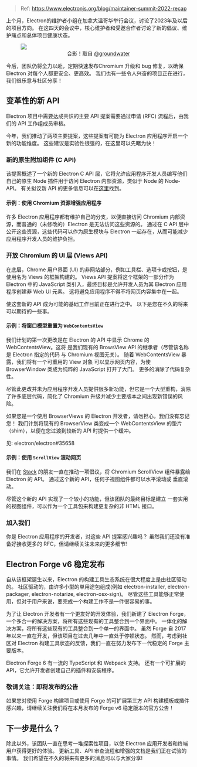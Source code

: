 > Ref: https://www.electronjs.org/blog/maintainer-summit-2022-recap


上个月，Electron的维护者小组在加拿大温哥华举行会议，讨论了2023年及以后的项目方向。 在这四天的会议中，核心维护者和受邀合作者讨论了新的倡议、维护痛点和总体项目健康状态。

<figure>
  <img src="/assets/img/2022-maintainer-summit.jpg"/>
  <figcaption align="center">
    合影！取自 <a href="https://github.com/groundwater">@groundwater</a>
  </figcaption>
</figure>

今后，团队仍将全力以赴，定期快速发布Chromium 升级和 bug 修复，以确保 Electron 对每个人都更安全、更高效。 我们也有一些令人兴奋的项目正在进行，我们很乐意与社区分享！

## 变革性的新 API

Electron 项目中需要达成共识的主要 API 提案需要通过申请 (RFC) 流程后，由我们的 API 工作组成员审核。

今年，我们推动了两项主要提案，这些提案有可能为 Electron 应用程序开启一个新的功能维度。 这些建议是实验性很强的，在这里可以先睹为快！

### 新的原生附加组件 (C API)

该提案概述了一个新的 Electron C API 层，它将允许应用程序开发人员编写他们自己的原生 Node 插件用于访问 Electron 内部资源，类似于 Node 的 Node-API。 有关拟议新 API 的更多信息可以在[这里](https://github.com/electron/governance/blob/main/wg-api/spec-documents/electron-c-apis.md)找到。

#### 示例：使用 Chromium 资源增强应用程序

许多 Electron 应用程序都有维护自己的分支，以便直接访问 Chromium 内部资源，而普通的（未修改的）Electron 是无法访问这些资源的。 通过在 C API 层中公开这些资源，这些代码可以作为原生模块与 Electron 一起存在，从而可能减少应用程序开发人员的维护负担。

### 开放 Chromium 的 UI 层 (Views API)

在底层，Chrome 用户界面 (UI) 的非网站部分，例如工具栏、选项卡或按钮，是使用名为 Views 的框架构建的。 Views API 提案将这个框架的一部分作为 Electron 中的 JavaScript 类引入，最终目标是允许开发人员为其 Electron 应用程序创建非 Web UI 元素。 这将避免应用程序不得不将网页内容集中在一起。

使这套新的 API 成为可能的基础工作目前正在进行之中。 以下是您在不久的将来可以期待的一些事。

#### 示例：将窗口模型重置为 `WebContentsView`

我们计划的第一次更改是在 Electron 的 API 中显示 Chrome 的 WebContentsView。这将 是我们现有的 BrowsView API 的继承者（尽管该名称是 Electron 指定的代码 与 Chromium 视图无关）。 随着 WebContentsView 暴露，我们将有一个可重用的 View 对象 可以显示网页内容，为使 BrowserWindow 类成为纯粹的 JavaScript 打开了大门。 更多的消除了代码复杂性。

尽管此更改并未为应用程序开发人员提供很多新功能，但它是一个大型重构，消除了许多底层代码，简化了 Chromium 升级并减少主要版本之间出现新错误的风险。

如果您是一个使用 BrowserViews 的 Electron 开发者，请勿担心，我们没有忘记您！ 我们计划将现有的 BrowserView 类变成一个 WebContentsView 的垫片（shim），以便在您过渡到较新的 API 时提供一个缓冲。

见: electron/electron#35658

#### 示例：使用 `ScrollView` 滚动网页

我们在 [Stack](https://stackbrowser.com/) 的朋友一直在推动一项倡议，将 Chromium ScrollView 组件暴露给 Electron 的 API。 通过这个新的 API，任何子视图组件都可以水平滚动或 垂直滚动。

尽管这个新的 API 实现了一个较小的功能，但该团队的最终目标是建立 一套实用的视图组件，可以作为一个工具包来构建更复杂的非 HTML 接口。

### 加入我们

你是 Electron 应用程序的开发者，对这些 API 提案感兴趣吗？ 虽然我们还没有准备好接收更多的 RFC，但请继续关注未来的更多细节!

## Electron Forge v6 稳定发布

自从该框架诞生以来，Electron 的构建工具生态系统在很大程度上是由社区驱动的。 社区驱动的，由许多小型的单用途包组成(例如 electron-installer, electron-packager, electron-notarize, electron-osx-sign)。 尽管这些工具能够正常使用，但对于用户来说，要完成一个构建工作不是一件很容易的事。

为了让 Electron 开发者有一个更友好的开发体验，我们新建了 Electron Forge，一个多合一的解决方案，将所有这些现有的工具整合到一个界面中。 一体化的解决方案，将所有这些现有的工具整合到一个单一的界面中。 虽然 Forge 自 2017 年以来一直在开发，但该项目在过去几年中一直处于停顿状态。 然而，考虑到社区对 Electron 构建工具状态的反馈，我们一直在努力发布下一代稳定的 Forge 主要版本。

Electron Forge 6 有一流的 TypeScript 和 Webpack 支持。 还有一个可扩展的 API，它允许开发者创建自己的插件和安装程序。

### 敬请关注：即将发布的公告

如果您对使用 Forge 构建项目或使用 Forge 的可扩展第三方 API 构建模板或插件感兴趣，请继续关注我们将在本月发布的 Forge v6 稳定版本的官方公告！

## 下一步是什么？

除此以外，该团队一直在思考一堆探索性项目，以使 Electron 应用开发者和终端用户获得更好的体验。 更新工具、API 审查流程和增强的文档是我们正在试验的事情。 我们希望在不久的将来有更多的消息可以与大家分享!
